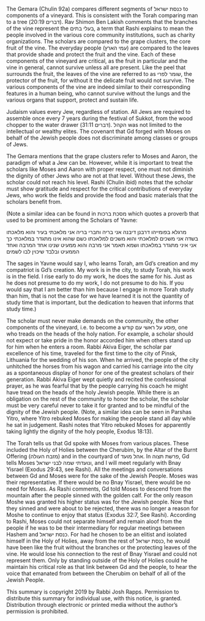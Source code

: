 The Gemara (Chulin 92a) compares different segments of כנסת ישראל to components of a vineyard. This is consistent with the Torah comparing man to a tree (דברים 20:19). Rav Shimon Ben Lakish comments that the branches of the vine represent the בעלי בתים, a term that Rashi explains to mean the people involved in the various core community institutions, such as charity organizations. The scholars are compared to the grape clusters, the core fruit of the vine. The everyday people (עמי הארץ) are compared to the leaves that provide shade and protect the fruit and the vine. Each of these components of the vineyard are critical, as the fruit in particular and the vine in general, cannot survive unless all are present. Like the peel that surrounds the fruit, the leaves of the vine are referred to as שומר לפרי, the protector of the fruit, for without it the delicate fruit would not survive. The various components of the vine are indeed similar to their corresponding features in a human being, who cannot survive without the lungs and the various organs that support, protect and sustain life.
 
Judaism values every Jew, regardless of station. All Jews are required to assemble once every 7 years during the festival of Sukkot, from the wood chopper to the water drawer (דברים 31:11). הקהל was not limited to the intellectual or wealthy elites. The covenant that Gd forged with Moses on behalf of the Jewish people does not discriminate among classes or groups of Jews. 


The Gemara mentions that the grape clusters refer to Moses and Aaron, the paradigm of what a Jew can be. However, while it is important to treat the scholars like Moses and Aaron with proper respect, one must not diminish the dignity of other Jews who are not at that level. Without these Jews, the scholar could not reach his level. Rashi (Chulin ibid) notes that the scholar must show gratitude and respect for the critical contributions of everyday Jews, who work the fields and provide the food and basic materials that the scholars benefit from. 


(Note a similar idea can be found in מסכת ברכות which quotes a proverb that used to be prominent among the Scholars of Yavne:
 
מרגלא בפומייהו דרבנן דיבנה אני בריה וחברי בריה אני מלאכתי בעיר והוא מלאכתו בשדה אני משכים למלאכתי והוא משכים למלאכתו כשם שהוא אינו מתגדר במלאכתי כך אני איני מתגדר במלאכתו ושמא תאמר אני מרבה והוא ממעיט שנינו אחד המרבה ואחד הממעיט ובלבד שיכוין לבו לשמים

The sages in Yavne would say I, who learns Torah, am Gd’s creation and my compatriot is Gd’s creation. My work is in the city, to study Torah, his work is in the field. I rise early to do my work, he does the same for his. Just as he does not presume to do my work, I do not presume to do his. If you would say that I am better than him because I engage in more Torah study than him, that is not the case for we have learned it is not the quantity of study time that is important, but the dedication to heaven that informs that study time.) 

The scholar must never make demands on the community, the other components of the vineyard, i.e. to become a פוסע על ראשי עם קודש, one who treads on the heads of the holy nation. For example, a scholar should not expect or take pride in the honor accorded him when others stand up for him when he enters a room. Rabbi Akiva Eiger, the scholar par excellence of his time, traveled for the first time to the city of Pinsk, Lithuania for the wedding of his son. When he arrived, the people of the city unhitched the horses from his wagon and carried his carriage into the city as a spontaneous display of honor for one of the greatest scholars of their generation. Rabbi Akiva Eiger wept quietly and recited the confessional prayer, as he was fearful that by the people carrying his coach he might have tread on the heads of the holy Jewish people. While there is an obligation on the rest of the community to honor the scholar, the scholar must be very careful never to take it for granted and to be mindful of the dignity of the Jewish people. (Note, a similar idea can be seen in Parshas Yitro, where Yitro rebuked Moses for making the people stand all day while he sat in judgement. Rashi notes that Yitro rebuked Moses for apparently taking lightly the dignity of the holy people, Exodus 18:13).

The Torah tells us that Gd spoke with Moses from various places. These included the Holy of Holies between the Cherubim, by the Altar of the Burnt Offering (מזבח העולה) and in the courtyard of אהל מועד. In פרשת תצוה, Gd tells Moses ונועדתי שמה לבני ישראל, and I will meet regularly with Bnay Yisrael (Exodus 29:43, see Rashi). All the meetings and conversations between Gd and Moses were for the sake of the Jewish People. Moses was their representative. If there would be no Bnay Yisrael, there would be no need for Moses. As Rashi comments, Gd told Moses to descend from the mountain after the people sinned with the golden calf. For the only reason Moshe was granted his higher status was for the Jewish people. Now that they sinned and were about to be rejected, there was no longer a reason for Moshe to continue to enjoy that status (Exodus 32:7, See Rashi). According to Rashi, Moses could not separate himself and remain aloof from the people if he was to be their intermediary for regular meetings between Hashem and כנסת ישראל. For had he chosen to be an elitist and isolated himself in the Holy of Holies, away from the rest of כנסת ישראל, he would have been like the fruit without the branches or the protecting leaves of the vine. He would lose his connection to the rest of Bnay Yisrael and could not represent them. Only by standing outside of the Holy of Holies could he maintain his critical role as that link between Gd and the people, to hear the voice that emanated from between the Cherubim on behalf of all of the Jewish People.

This summary is copyright 2019 by Rabbi Josh Rapps. Permission to distribute this summary for individual use, with this notice, is granted. Distribution through electronic or printed media without the author’s permission is prohibited.

